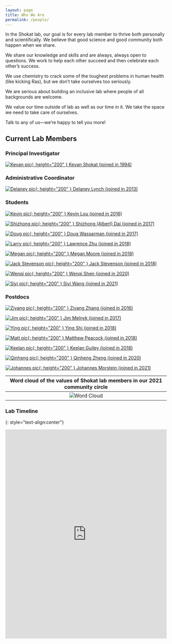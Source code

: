 ```yaml
---
layout: page
title: Who We Are
permalink: /people/
---
```

In the Shokat lab, our goal is for every lab member to thrive both personally and scientifically. We believe that good science and good community both happen when we share.

We share our knowledge and skills and are always, always open to questions. We work to help each other succeed and then celebrate each other’s success.

We use chemistry to crack some of the toughest problems in human health (like kicking Ras), but we don’t take ourselves too seriously.

We are serious about building an inclusive lab where people of all backgrounds are welcome.

We value our time outside of lab as well as our time in it. We take the space we need to take care of ourselves.

Talk to any of us—we’re happy to tell you more!

## Current Lab Members

### Principal Investigator


<a href="{{ site.baseurl }}/kevan"><span>![Kevan pic](../img/kevan.jpg){: height="200" } Kevan Shokat (joined in 1994)</span></a>

### Administrative Coordinator


<a href="{{ site.baseurl }}/delaney"><span>![Delaney pic](../img/delaney.jpg){: height="200" } Delaney Lynch (joined in 2013)</span></a>

### Students


<a href="{{ site.baseurl }}/lou"><span>![Kevin pic](../img/kevin.jpg){: height="200" } Kevin Lou (joined in 2016)</span></a>


<a href="{{ site.baseurl }}/shizhong"><span>![Shizhong pic](../img/shizhong_dai.jpg){: height="200" } Shizhong (Albert) Dai (joined in 2017)</span></a>


<a href="{{ site.baseurl }}/wassarman"><span>![Doug pic](../img/wassarman.jpg){: height="200" } Doug Wassarman (joined in 2017)</span></a>


<a href="{{ site.baseurl }}/zhu"><span>![Larry pic](../img/zhu.jpg){: height="200" } Lawrence Zhu (joined in 2018)</span></a>


<a href="{{ site.baseurl }}/moore"><span>![Megan pic](../img/moore.jpg){: height="200" } Megan Moore (joined in 2018)</span></a>


<a href="{{ site.baseurl }}/stevenson"><span>![Jack Stevenson pic](../img/jack.jpg){: height="200" } Jack Stevenson (joined in 2018)</span></a>


<a href="{{ site.baseurl }}/shen"><span>![Wenqi pic](../img/shen.jpg){: height="200" } Wenqi Shen (joined in 2020)</span></a>


<a href="{{ site.baseurl }}/wang"><span>![Siyi pic](../img/wang.jpg){: height="200" } Siyi Wang (joined in 2021)</span></a>


### Postdocs


<a href="{{ site.baseurl }}/zhang"><span>![Ziyang pic](../img/zhang.png){: height="200" } Ziyang Zhang (joined in 2016)</span></a>


<a href="{{ site.baseurl }}/melnyk"><span>![Jim pic](../img/melnyk.jpg){: height="200" } Jim Melnyk (joined in 2017)</span></a>


<a href="{{ site.baseurl }}/shi"><span>![Ying pic](../img/ying.jpg){: height="200" } Ying Shi (joined in 2018)</span></a>


<a href="{{ site.baseurl }}/peacock"><span>![Matt pic](../img/peacock.jpg){: height="200" } Matthew Peacock (joined in 2018)</span></a>


<a href="{{ site.baseurl }}/keelan"><span>![Keelan pic](../img/keelan.png){: height="200" } Keelan Guiley (joined in 2018)</span></a>


<a href="{{ site.baseurl }}/zheng"><span>![Qinheng pic](../img/zheng.jpg){: height="200" } Qinheng Zheng (joined in 2020)</span></a>


<a href="{{ site.baseurl }}/morstein"><span>![Johannes pic](../img/morstein.png){: height="200" } Johannes Morstein (joined in 2021)</span></a>

| Word cloud of the values of Shokat lab members in our 2021 community circle |
|:--:|
| ![Word Cloud](../img/wordcloud.png) |

### Lab Timeline
{: style="text-align:center"}
<iframe src='https://cdn.knightlab.com/libs/timeline3/latest/embed/index.html?source=1FY-5ZrMrgA3n_SwBqh9L24hU691sprYoL4Wl3SU5lZU&font=Default&lang=en&initial_zoom=2&height=650' width='100%' height='650' webkitallowfullscreen mozallowfullscreen allowfullscreen frameborder='0'></iframe>
